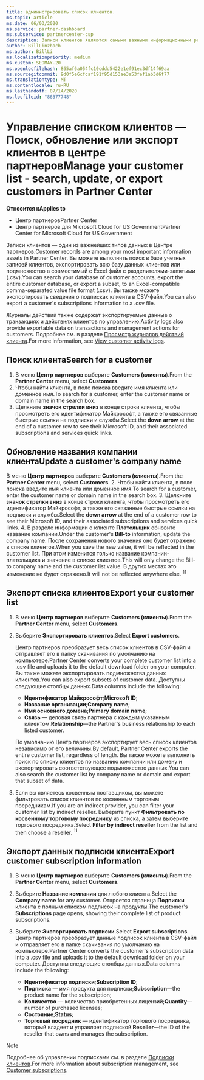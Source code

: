 ```yaml
---
title: администрировать список клиентов.
ms.topic: article
ms.date: 06/03/2020
ms.service: partner-dashboard
ms.subservice: partnercenter-csp
description: Записи клиентов являются самыми важными информационными ресурсами. Узнайте, как просматривать, искать, обновлять & экспортировать сведения в списке клиентов центра партнеров.
author: BillLinzbach
ms.author: BillLi
ms.localizationpriority: medium
ms.custom: SEOMAY.20
ms.openlocfilehash: 865af6a054fc10cddd5422e1ef91ec3df14f69aa
ms.sourcegitcommit: 9d0f5e6cfcaf191f95d153ae3a53fef1ab3d6f77
ms.translationtype: MT
ms.contentlocale: ru-RU
ms.lasthandoff: 07/14/2020
ms.locfileid: "86377748"
---
```

# <a name="manage-your-customer-list---search-update-or-export-customers-in-partner-center"></a><span data-ttu-id="83d47-104">Управление списком клиентов — Поиск, обновление или экспорт клиентов в центре партнеров</span><span class="sxs-lookup"><span data-stu-id="83d47-104">Manage your customer list - search, update, or export customers in Partner Center</span></span>

<span data-ttu-id="83d47-105">**Относится к**</span><span class="sxs-lookup"><span data-stu-id="83d47-105">**Applies to**</span></span>

- <span data-ttu-id="83d47-106">Центр партнеров</span><span class="sxs-lookup"><span data-stu-id="83d47-106">Partner Center</span></span>
- <span data-ttu-id="83d47-107">Центр партнеров для Microsoft Cloud for US Government</span><span class="sxs-lookup"><span data-stu-id="83d47-107">Partner Center for Microsoft Cloud for US Government</span></span>

<span data-ttu-id="83d47-108">Записи клиентов — один из важнейших типов данных в Центре партнеров.</span><span class="sxs-lookup"><span data-stu-id="83d47-108">Customer records are among your most important information assets in Partner Center.</span></span> <span data-ttu-id="83d47-109">Вы можете выполнять поиск в базе учетных записей клиентов, экспортировать всю базу данных клиентов или подмножество в совместимый с Excel файл с разделителями-запятыми (.csv).</span><span class="sxs-lookup"><span data-stu-id="83d47-109">You can search your database of customer accounts, export the entire customer database, or export a subset, to an Excel-compatible comma-separated value file format (.csv).</span></span> <span data-ttu-id="83d47-110">Вы также можете экспортировать сведения о подписках клиента в CSV-файл.</span><span class="sxs-lookup"><span data-stu-id="83d47-110">You can also export a customer's subscriptions information to a .csv file.</span></span>

<span data-ttu-id="83d47-111">Журналы действий также содержат экспортируемые данные о транзакциях и действиях клиентов по управлению.</span><span class="sxs-lookup"><span data-stu-id="83d47-111">Activity logs also provide exportable data on transactions and management actions for customers.</span></span> <span data-ttu-id="83d47-112">Подробнее см. в разделе [Просмотр журналов действий клиента](activity-logs.md).</span><span class="sxs-lookup"><span data-stu-id="83d47-112">For more information, see [View customer activity logs](activity-logs.md).</span></span>

## <a name="search-for-a-customer"></a><span data-ttu-id="83d47-113">Поиск клиента</span><span class="sxs-lookup"><span data-stu-id="83d47-113">Search for a customer</span></span>

1.  <span data-ttu-id="83d47-114">В меню **Центр партнеров** выберите **Customers (клиенты**).</span><span class="sxs-lookup"><span data-stu-id="83d47-114">From the **Partner Center** menu, select **Customers**.</span></span>
2.  <span data-ttu-id="83d47-115">Чтобы найти клиента, в поле поиска введите имя клиента или доменное имя.</span><span class="sxs-lookup"><span data-stu-id="83d47-115">To search for a customer, enter the customer name or domain name in the search box.</span></span>
3.  <span data-ttu-id="83d47-116">Щелкните **значок стрелки вниз** в конце строки клиента, чтобы просмотреть его идентификатор Майкрософт, а также его связанные быстрые ссылки на подписки и службы.</span><span class="sxs-lookup"><span data-stu-id="83d47-116">Select the **down arrow** at the end of a customer row to see their Microsoft ID, and their associated subscriptions and services quick links.</span></span>

## <a name="update-a-customers-company-name"></a><span data-ttu-id="83d47-117">Обновление названия компании клиента</span><span class="sxs-lookup"><span data-stu-id="83d47-117">Update a customer's company name</span></span>

<span data-ttu-id="83d47-118">В меню **Центр партнеров** выберите **Customers (клиенты**).</span><span class="sxs-lookup"><span data-stu-id="83d47-118">From the **Partner Center** menu, select **Customers**.</span></span>
2.  <span data-ttu-id="83d47-119">Чтобы найти клиента, в поле поиска введите имя клиента или доменное имя.</span><span class="sxs-lookup"><span data-stu-id="83d47-119">To search for a customer, enter the customer name or domain name in the search box.</span></span>
3.  <span data-ttu-id="83d47-120">Щелкните **значок стрелки вниз** в конце строки клиента, чтобы просмотреть его идентификатор Майкрософт, а также его связанные быстрые ссылки на подписки и службы.</span><span class="sxs-lookup"><span data-stu-id="83d47-120">Select the **down arrow** at the end of a customer row to see their Microsoft ID, and their associated subscriptions and services quick links.</span></span>
4.  <span data-ttu-id="83d47-121">В разделе информации о клиенте **Плательщик** обновите название компании.</span><span class="sxs-lookup"><span data-stu-id="83d47-121">Under the customer's **Bill-to** information, update the company name.</span></span> <span data-ttu-id="83d47-122">После сохранения нового значения оно будет отражено в списке клиентов.</span><span class="sxs-lookup"><span data-stu-id="83d47-122">When you save the new value, it will be reflected in the customer list.</span></span> <span data-ttu-id="83d47-123">При этом изменится только название компании-плательщика и значение в списке клиентов.</span><span class="sxs-lookup"><span data-stu-id="83d47-123">This will only change the Bill-to company name and the customer list value.</span></span> <span data-ttu-id="83d47-124">В других местах это изменение не будет отражено.</span><span class="sxs-lookup"><span data-stu-id="83d47-124">It will not be reflected anywhere else.</span></span>
<span data-ttu-id="83d47-125"><sup>1</sup></span><span class="sxs-lookup"><span data-stu-id="83d47-125"><sup>1</sup></span></span>
## <a name="export-your-customer-list"></a><span data-ttu-id="83d47-126">Экспорт списка клиентов</span><span class="sxs-lookup"><span data-stu-id="83d47-126">Export your customer list</span></span>

1. <span data-ttu-id="83d47-127">В меню **Центр партнеров** выберите **Customers (клиенты**).</span><span class="sxs-lookup"><span data-stu-id="83d47-127">From the **Partner Center** menu, select **Customers**.</span></span>
2. <span data-ttu-id="83d47-128">Выберите **Экспортировать клиентов**.</span><span class="sxs-lookup"><span data-stu-id="83d47-128">Select **Export customers**.</span></span>

   <span data-ttu-id="83d47-129">Центр партнеров преобразует весь список клиентов в CSV-файл и отправляет его в папку скачивания по умолчанию на компьютере.</span><span class="sxs-lookup"><span data-stu-id="83d47-129">Partner Center converts your complete customer list into a .csv file and uploads it to the default download folder on your computer.</span></span> <span data-ttu-id="83d47-130">Вы также можете экспортировать подмножества данных клиентов.</span><span class="sxs-lookup"><span data-stu-id="83d47-130">You can also export subsets of customer data.</span></span> <span data-ttu-id="83d47-131">Доступны следующие столбцы данных.</span><span class="sxs-lookup"><span data-stu-id="83d47-131">Data columns include the following:</span></span>

   - <span data-ttu-id="83d47-132">**Идентификатор Майкрософт**;</span><span class="sxs-lookup"><span data-stu-id="83d47-132">**Microsoft ID**;</span></span>
   - <span data-ttu-id="83d47-133">**Название организации**;</span><span class="sxs-lookup"><span data-stu-id="83d47-133">**Company name**;</span></span>
   - <span data-ttu-id="83d47-134">**Имя основного домена**;</span><span class="sxs-lookup"><span data-stu-id="83d47-134">**Primary domain name**;</span></span>
   - <span data-ttu-id="83d47-135">**Связь** — деловая связь партнера с каждым указанным клиентом.</span><span class="sxs-lookup"><span data-stu-id="83d47-135">**Relationship**—the Partner's business relationship to each listed customer.</span></span>

    <span data-ttu-id="83d47-136">По умолчанию Центр партнеров экспортирует весь список клиентов независимо от его величины.</span><span class="sxs-lookup"><span data-stu-id="83d47-136">By default, Partner Center exports the entire customer list, regardless of length.</span></span> <span data-ttu-id="83d47-137">Вы также можете выполнить поиск по списку клиентов по названию компании или домену и экспортировать соответствующее подмножество данных.</span><span class="sxs-lookup"><span data-stu-id="83d47-137">You can also search the customer list by company name or domain and export that subset of data.</span></span>

3. <span data-ttu-id="83d47-138">Если вы являетесь косвенным поставщиком, вы можете фильтровать список клиентов по косвенным торговым посредникам.</span><span class="sxs-lookup"><span data-stu-id="83d47-138">If you are an indirect provider, you can filter your customer list by indirect reseller.</span></span> <span data-ttu-id="83d47-139">Выберите пункт **Фильтровать по косвенному торговому посреднику** из списка, а затем выберите торгового посредника.</span><span class="sxs-lookup"><span data-stu-id="83d47-139">Select **Filter by indirect reseller** from the list and then choose a reseller.</span></span>
<span data-ttu-id="83d47-140"><sup>1</sup></span><span class="sxs-lookup"><span data-stu-id="83d47-140"><sup>1</sup></span></span>

## <a name="export-customer-subscription-information"></a><span data-ttu-id="83d47-141">Экспорт данных подписки клиента</span><span class="sxs-lookup"><span data-stu-id="83d47-141">Export customer subscription information</span></span>

1. <span data-ttu-id="83d47-142">В меню **Центр партнеров** выберите **Customers (клиенты**).</span><span class="sxs-lookup"><span data-stu-id="83d47-142">From the **Partner Center** menu, select **Customers**.</span></span>

2. <span data-ttu-id="83d47-143">Выберите **Название компании** для любого клиента.</span><span class="sxs-lookup"><span data-stu-id="83d47-143">Select the **Company name** for any customer.</span></span> <span data-ttu-id="83d47-144">Откроется страница **Подписки** клиента с полным списком подписок на продукты.</span><span class="sxs-lookup"><span data-stu-id="83d47-144">The customer's **Subscriptions** page opens, showing their complete list of product subscriptions.</span></span>

3. <span data-ttu-id="83d47-145">Выберите **Экспортировать подписки**.</span><span class="sxs-lookup"><span data-stu-id="83d47-145">Select **Export subscriptions**.</span></span> <span data-ttu-id="83d47-146">Центр партнеров преобразует данные подписок клиента в CSV-файл и отправляет его в папке скачивания по умолчанию на компьютере.</span><span class="sxs-lookup"><span data-stu-id="83d47-146">Partner Center converts the customer's subscription data into a .csv file and uploads it to the default download folder on your computer.</span></span> <span data-ttu-id="83d47-147">Доступны следующие столбцы данных.</span><span class="sxs-lookup"><span data-stu-id="83d47-147">Data columns include the following:</span></span>
   - <span data-ttu-id="83d47-148">**Идентификатор подписки**;</span><span class="sxs-lookup"><span data-stu-id="83d47-148">**Subscription ID**;</span></span>
   - <span data-ttu-id="83d47-149">**Подписка** — имя продукта для подписки;</span><span class="sxs-lookup"><span data-stu-id="83d47-149">**Subscription**—the product name for the subscription;</span></span>
   - <span data-ttu-id="83d47-150">**Количество** — количество приобретенных лицензий;</span><span class="sxs-lookup"><span data-stu-id="83d47-150">**Quantity**—number of purchased licenses;</span></span>
   - <span data-ttu-id="83d47-151">**Состояние**;</span><span class="sxs-lookup"><span data-stu-id="83d47-151">**Status**;</span></span>
   - <span data-ttu-id="83d47-152">**Торговый посредник** — идентификатор торгового посредника, который владеет и управляет подпиской.</span><span class="sxs-lookup"><span data-stu-id="83d47-152">**Reseller**—the ID of the reseller that owns and manages the subscription.</span></span>

> [!NOTE]  
> <span data-ttu-id="83d47-153">Подробнее об управлении подписками см. в разделе [Подписки клиентов](customer-subscriptions.md).</span><span class="sxs-lookup"><span data-stu-id="83d47-153">For more information about subscription management, see [Customer subscriptions](customer-subscriptions.md).</span></span>
